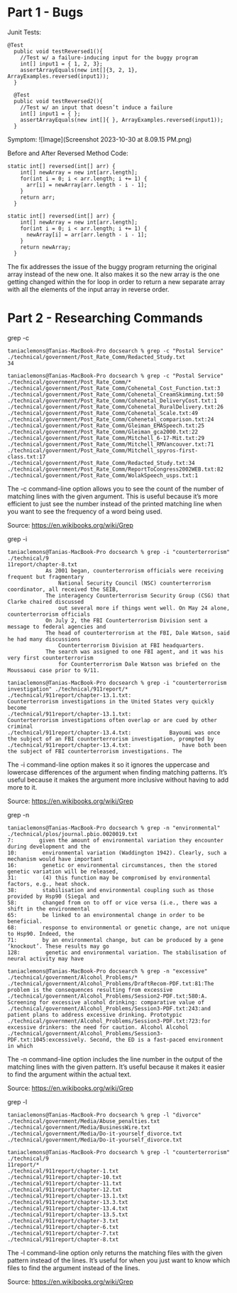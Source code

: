 # Part 1 - Bugs

Junit Tests:
```
@Test
  public void testReversed1(){
    //Test w/ a failure-inducing input for the buggy program
    int[] input1 = { 1, 2, 3};
    assertArrayEquals(new int[]{3, 2, 1}, ArrayExamples.reversed(input1));
  }

  @Test
  public void testReversed2(){
    //Test w/ an input that doesn’t induce a failure
    int[] input1 = { };
    assertArrayEquals(new int[]{ }, ArrayExamples.reversed(input1));
  }
```


Symptom:
![Image](Screenshot 2023-10-30 at 8.09.15 PM.png)


Before and After Reversed Method Code:
```
static int[] reversed(int[] arr) {
    int[] newArray = new int[arr.length];
    for(int i = 0; i < arr.length; i += 1) {
      arr[i] = newArray[arr.length - i - 1];
    }
    return arr;
  }

static int[] reversed(int[] arr) {
    int[] newArray = new int[arr.length];
    for(int i = 0; i < arr.length; i += 1) {
      newArray[i] = arr[arr.length - i - 1];
    }
    return newArray;
  }
```

The fix addresses the issue of the buggy program returning the original array instead of the new one. It also makes it so the new array is the one getting changed within the for loop in order to return a new separate array with all the elements of the input array in reverse order.


# Part 2 - Researching Commands

grep -c
```
taniaclemons@Tanias-MacBook-Pro docsearch % grep -c "Postal Service" ./technical/government/Post_Rate_Comm/Redacted_Study.txt
34

taniaclemons@Tanias-MacBook-Pro docsearch % grep -c "Postal Service" ./technical/government/Post_Rate_Comm/*
./technical/government/Post_Rate_Comm/Cohenetal_Cost_Function.txt:3
./technical/government/Post_Rate_Comm/Cohenetal_CreamSkimming.txt:50
./technical/government/Post_Rate_Comm/Cohenetal_DeliveryCost.txt:1
./technical/government/Post_Rate_Comm/Cohenetal_RuralDelivery.txt:26
./technical/government/Post_Rate_Comm/Cohenetal_Scale.txt:49
./technical/government/Post_Rate_Comm/Cohenetal_comparison.txt:24
./technical/government/Post_Rate_Comm/Gleiman_EMASpeech.txt:25
./technical/government/Post_Rate_Comm/Gleiman_gca2000.txt:22
./technical/government/Post_Rate_Comm/Mitchell_6-17-Mit.txt:29
./technical/government/Post_Rate_Comm/Mitchell_RMVancouver.txt:71
./technical/government/Post_Rate_Comm/Mitchell_spyros-first-class.txt:17
./technical/government/Post_Rate_Comm/Redacted_Study.txt:34
./technical/government/Post_Rate_Comm/ReportToCongress2002WEB.txt:82
./technical/government/Post_Rate_Comm/WolakSpeech_usps.txt:1
```
The -c command-line option allows you to see the count of the number of matching lines with the given argument. This is useful because it’s more efficient to just see the number instead of the printed matching line when you want to see the frequency of a word being used.

Source: https://en.wikibooks.org/wiki/Grep


grep -i
```
taniaclemons@Tanias-MacBook-Pro docsearch % grep -i "counterterrorism" ./technical/9
11report/chapter-8.txt
            As 2001 began, counterterrorism officials were receiving frequent but fragmentary
                National Security Council (NSC) counterterrorism coordinator, all received the SEIB,
            The interagency Counterterrorism Security Group (CSG) that Clarke chaired discussed
                out several more if things went well. On May 24 alone, counterterrorism officials
            On July 2, the FBI Counterterrorism Division sent a message to federal agencies and
            The head of counterterrorism at the FBI, Dale Watson, said he had many discussions
                Counterterrorism Division at FBI headquarters.
            The search was assigned to one FBI agent, and it was his very first counterterrorism
                for Counterterrorism Dale Watson was briefed on the Moussaoui case prior to 9/11.

taniaclemons@Tanias-MacBook-Pro docsearch % grep -i "counterterrorism investigation" ./technical/911report/*
./technical/911report/chapter-13.1.txt:                Counterterrorism investigations in the United States very quickly become
./technical/911report/chapter-13.1.txt:                Counterterrorism investigations often overlap or are cued by other criminal
./technical/911report/chapter-13.4.txt:            Bayoumi was once the subject of an FBI counterterrorism investigation, prompted by
./technical/911report/chapter-13.4.txt:                have both been the subject of FBI counterterrorism investigations. The
```
The -i command-line option makes it so it ignores the uppercase and lowercase differences of the argument when finding matching patterns. It’s useful because it makes the argument more inclusive without having to add more to it.

Source: https://en.wikibooks.org/wiki/Grep


grep -n
```
taniaclemons@Tanias-MacBook-Pro docsearch % grep -n "environmental" ./technical/plos/journal.pbio.0020019.txt
7:        given the amount of environmental variation they encounter during development and the
10:        environmental variation (Waddington 1942). Clearly, such a mechanism would have important
16:        genetic or environmental circumstances, then the stored genetic variation will be released,
31:        (4) this function may be compromised by environmental factors, e.g., heat shock.
38:        stabilisation and environmental coupling such as those provided by Hsp90 (Siegal and
58:        changed from on to off or vice versa (i.e., there was a shift in the environmental
65:        be linked to an environmental change in order to be beneficial.
68:        response to environmental or genetic change, are not unique to Hsp90. Indeed, the
71:        by an environmental change, but can be produced by a gene ‘knockout’. These results may go
128:        genetic and environmental variation. The stabilisation of neural activity may have

taniaclemons@Tanias-MacBook-Pro docsearch % grep -n "excessive" ./technical/government/Alcohol_Problems/* 
./technical/government/Alcohol_Problems/DraftRecom-PDF.txt:81:The problem is the consequences resulting from excessive
./technical/government/Alcohol_Problems/Session2-PDF.txt:580:A. Screening for excessive alcohol drinking: comparative value of
./technical/government/Alcohol_Problems/Session3-PDF.txt:243:and patient plans to address excessive drinking. Prototypic
./technical/government/Alcohol_Problems/Session3-PDF.txt:723:for excessive drinkers: the need for caution. Alcohol Alcohol
./technical/government/Alcohol_Problems/Session3-PDF.txt:1045:excessively. Second, the ED is a fast-paced environment in which
```
The -n command-line option includes the line number in the output of the matching lines with the given pattern. It’s useful because it makes it easier to find the argument within the actual text.

Source: https://en.wikibooks.org/wiki/Grep


grep -l
```
taniaclemons@Tanias-MacBook-Pro docsearch % grep -l "divorce" ./technical/government/Media/Abuse_penalties.txt ./technical/government/Media/BusinessWire.txt ./technical/government/Media/Do-it-yourself_divorce.txt
./technical/government/Media/Do-it-yourself_divorce.txt

taniaclemons@Tanias-MacBook-Pro docsearch % grep -l "counterterrorism" ./technical/9
11report/*
./technical/911report/chapter-1.txt
./technical/911report/chapter-10.txt
./technical/911report/chapter-11.txt
./technical/911report/chapter-12.txt
./technical/911report/chapter-13.1.txt
./technical/911report/chapter-13.3.txt
./technical/911report/chapter-13.4.txt
./technical/911report/chapter-13.5.txt
./technical/911report/chapter-3.txt
./technical/911report/chapter-6.txt
./technical/911report/chapter-7.txt
./technical/911report/chapter-8.txt
```
The -l command-line option only returns the matching files with the given pattern instead of the lines. It’s useful for when you just want to know which files to find the argument instead of the lines.

Source: https://en.wikibooks.org/wiki/Grep
